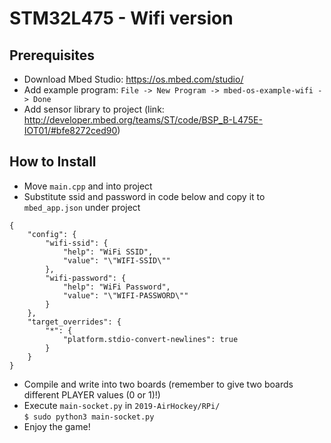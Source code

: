 # STM32L475 - Wifi version
## Prerequisites
* Download Mbed Studio: https://os.mbed.com/studio/
* Add example program: `File -> New Program -> mbed-os-example-wifi -> Done`
* Add sensor library to project (link: http://developer.mbed.org/teams/ST/code/BSP_B-L475E-IOT01/#bfe8272ced90)

## How to Install
* Move `main.cpp` and into project
* Substitute ssid and password in code below and copy it to `mbed_app.json` under project
```
{
    "config": {
        "wifi-ssid": {
            "help": "WiFi SSID",
            "value": "\"WIFI-SSID\""
        },
        "wifi-password": {
            "help": "WiFi Password",
            "value": "\"WIFI-PASSWORD\""
        }
    },
    "target_overrides": {
        "*": {
            "platform.stdio-convert-newlines": true
        }
    }
}
```
* Compile and write into two boards (remember to give two boards different PLAYER values (0 or 1)!)
* Execute `main-socket.py` in `2019-AirHockey/RPi/`  
```$ sudo python3 main-socket.py```
* Enjoy the game!

